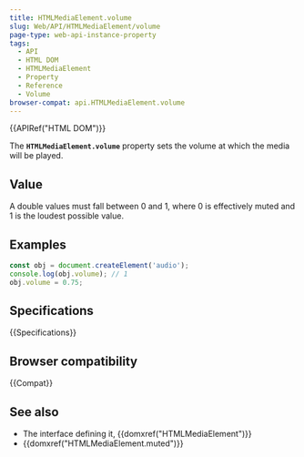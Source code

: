 ```yaml
---
title: HTMLMediaElement.volume
slug: Web/API/HTMLMediaElement/volume
page-type: web-api-instance-property
tags:
  - API
  - HTML DOM
  - HTMLMediaElement
  - Property
  - Reference
  - Volume
browser-compat: api.HTMLMediaElement.volume
---
```


{{APIRef("HTML DOM")}}

The **`HTMLMediaElement.volume`** property sets the volume at
which the media will be played.

## Value

A double values must fall between 0 and 1, where 0 is effectively muted and 1 is the
loudest possible value.

## Examples

```js
const obj = document.createElement('audio');
console.log(obj.volume); // 1
obj.volume = 0.75;
```

## Specifications

{{Specifications}}

## Browser compatibility

{{Compat}}

## See also

- The interface defining it, {{domxref("HTMLMediaElement")}}
- {{domxref("HTMLMediaElement.muted")}}
